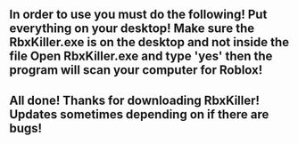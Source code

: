 In order to use you must do the following!
Put everything on your desktop! Make sure the RbxKiller.exe is on the desktop and not inside the file
Open RbxKiller.exe and type 'yes' then the program will scan your computer for Roblox!
------------------------------------------------------------------
All done! Thanks for downloading RbxKiller!
Updates sometimes depending on if there are bugs! 
---
